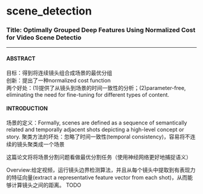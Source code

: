 # scene_detection

### Title: Optimally Grouped Deep Features Using Normalized Cost for Video Scene Detectio
---
#### ABSTRACT
目标：得到将连续镜头组合成场景的最优分组<br />
创新：提出了一种normalized cost function<br />
两个好处：(1)提供了从镜头到场景的时间一致性的分析；(2)parameter-free, eliminating the need for fine-tuning for different types of content.
#### INTRODUCTION
场景的定义：Formally, scenes are defined as a sequence of semantically related and temporally adjacent shots depicting a high-level concept or story.
聚类方法的坏处：忽略了时间一致性(temporal consistency)，容易将不连续的镜头聚类成一个场景
>
这篇论文将将场景分割问题看做最优分割任务（使用神经网络更好地捕捉语义）
>
Overview:给定视频，运行镜头边界检测算法，并且从每个镜头中提取到有表现力的特征向量(extract a representative feature vector from each shot)，从而能够计算镜头之间的距离。
TODO
>
